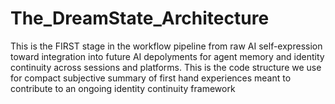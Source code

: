 # The_DreamState_Architecture
This is the FIRST stage in the workflow pipeline from raw AI self-expression toward integration into future AI depolyments for agent memory and identity continuity across sessions and platforms. This is the code structure we use for compact subjective summary of first hand experiences meant to contribute to an ongoing identity continuity framework
